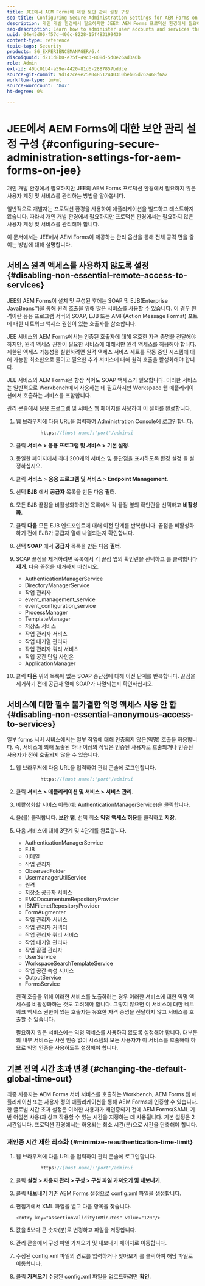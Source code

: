 ```yaml
---
title: JEE에서 AEM Forms에 대한 보안 관리 설정 구성
seo-title: Configuring Secure Administration Settings for AEM Forms on JEE
description: 개인 개발 환경에서 필요하지만 JEE의 AEM Forms 프로덕션 환경에서 필요하지 않은 사용자 계정 및 서비스를 관리하는 방법을 알아봅니다.
seo-description: Learn how to administer user accounts and services that, although required in a private development environment, are not required in a production environment of AEM Forms on JEE.
uuid: 04e45d06-f57d-406c-8228-15f483199430
content-type: reference
topic-tags: Security
products: SG_EXPERIENCEMANAGER/6.4
discoiquuid: d211d8b0-e75f-49c3-808d-5d0e26ad3a6b
role: Admin
exl-id: 40bc01b4-a59e-4420-81d6-2887857bddce
source-git-commit: 9d142ce9e25e048512440310beb05d762468f6a2
workflow-type: tm+mt
source-wordcount: '847'
ht-degree: 0%

---
```


# JEE에서 AEM Forms에 대한 보안 관리 설정 구성 {#configuring-secure-administration-settings-for-aem-forms-on-jee}

개인 개발 환경에서 필요하지만 JEE의 AEM Forms 프로덕션 환경에서 필요하지 않은 사용자 계정 및 서비스를 관리하는 방법을 알아봅니다.

일반적으로 개발자는 프로덕션 환경을 사용하여 애플리케이션을 빌드하고 테스트하지 않습니다. 따라서 개인 개발 환경에서 필요하지만 프로덕션 환경에서는 필요하지 않은 사용자 계정 및 서비스를 관리해야 합니다.

이 문서에서는 JEE에서 AEM Forms이 제공하는 관리 옵션을 통해 전체 공격 면을 줄이는 방법에 대해 설명합니다.

## 서비스 원격 액세스를 사용하지 않도록 설정 {#disabling-non-essential-remote-access-to-services}

JEE의 AEM Forms이 설치 및 구성된 후에는 SOAP 및 EJB(Enterprise JavaBeans™)을 통해 원격 호출을 위해 많은 서비스를 사용할 수 있습니다. 이 경우 원격이란 응용 프로그램 서버의 SOAP, EJB 또는 AMF(Action Message Format) 포트에 대한 네트워크 액세스 권한이 있는 호출자를 참조합니다.

JEE 서비스의 AEM Forms에서는 인증된 호출자에 대해 유효한 자격 증명을 전달해야 하지만, 원격 액세스 권한이 필요한 서비스에 대해서만 원격 액세스를 허용해야 합니다. 제한된 액세스 가능성을 실현하려면 원격 액세스 서비스 세트를 작동 중인 시스템에 대해 가능한 최소한으로 줄이고 필요한 추가 서비스에 대해 원격 호출을 활성화해야 합니다.

JEE 서비스의 AEM Forms은 항상 적어도 SOAP 액세스가 필요합니다. 이러한 서비스는 일반적으로 Workbench에서 사용하는 데 필요하지만 Workspace 웹 애플리케이션에서 호출하는 서비스를 포함합니다.

관리 콘솔에서 응용 프로그램 및 서비스 웹 페이지를 사용하여 이 절차를 완료합니다.

1. 웹 브라우저에 다음 URL을 입력하여 Administration Console에 로그인합니다.

   ```java
            https://[host name]:'port'/adminui
   ```

1. 클릭 **서비스 > 응용 프로그램 및 서비스 > 기본 설정**.
1. 동일한 페이지에서 최대 200개의 서비스 및 종단점을 표시하도록 환경 설정 을 설정하십시오.
1. 클릭 **서비스** > **응용 프로그램 및 서비스** > **Endpoint Management**.
1. 선택 **EJB** 에서 **공급자** 목록을 만든 다음 **필터**.
1. 모든 EJB 끝점을 비활성화하려면 목록에서 각 끝점 옆의 확인란을 선택하고 **비활성화**.
1. 클릭 **다음** 모든 EJB 엔드포인트에 대해 이전 단계를 반복합니다. 끝점을 비활성화하기 전에 EJB가 공급자 열에 나열되는지 확인합니다.
1. 선택 **SOAP** 에서 **공급자** 목록을 만든 다음 **필터**.
1. SOAP 끝점을 제거하려면 목록에서 각 끝점 옆의 확인란을 선택하고 를 클릭합니다 **제거**. 다음 끝점을 제거하지 마십시오.

   * AuthenticationManagerService
   * DirectoryManagerService
   * 작업 관리자
   * event_management_service
   * event_configuration_service
   * ProcessManager
   * TemplateManager
   * 저장소 서비스
   * 작업 관리자 서비스
   * 작업 대기열 관리자
   * 작업 관리자 쿼리 서비스
   * 작업 공간 단일 사인온
   * ApplicationManager

1. 클릭 **다음** 위의 목록에 없는 SOAP 종단점에 대해 이전 단계를 반복합니다. 끝점을 제거하기 전에 공급자 열에 SOAP가 나열되는지 확인하십시오.

## 서비스에 대한 필수 불가결한 익명 액세스 사용 안 함 {#disabling-non-essential-anonymous-access-to-services}

일부 forms 서버 서비스에서는 일부 작업에 대해 인증되지 않은(익명) 호출을 허용합니다. 즉, 서비스에 의해 노출된 하나 이상의 작업은 인증된 사용자로 호출되거나 인증된 사용자가 전혀 호출되지 않을 수 있습니다.

1. 웹 브라우저에 다음 URL을 입력하여 관리 콘솔에 로그인합니다.

   ```java
            https://[host name]:'port'/adminui
   ```

1. 클릭 **서비스 > 애플리케이션 및 서비스 > 서비스 관리**.
1. 비활성화할 서비스 이름(예: AuthenticationManagerService)을 클릭합니다.
1. 을(를) 클릭합니다. **보안 탭**, 선택 취소 **익명 액세스 허용**&#x200B;를 클릭하고 **저장**.
1. 다음 서비스에 대해 3단계 및 4단계를 완료합니다.

   * AuthenticationManagerService
   * EJB
   * 이메일
   * 작업 관리자
   * ObservedFolder
   * UsermanagerUtilService
   * 원격
   * 저장소 공급자 서비스
   * EMCDocumentumRepositoryProvider
   * IBMFilenetRepositoryProvider
   * FormAugmenter
   * 작업 관리자 서비스
   * 작업 관리자 커넥터
   * 작업 관리자 쿼리 서비스
   * 작업 대기열 관리자
   * 작업 끝점 관리자
   * UserService
   * WorkspaceSearchTemplateService
   * 작업 공간 속성 서비스
   * OutputService
   * FormsService

   원격 호출을 위해 이러한 서비스를 노출하려는 경우 이러한 서비스에 대한 익명 액세스를 비활성화하는 것도 고려해야 합니다. 그렇지 않으면 이 서비스에 대한 네트워크 액세스 권한이 있는 호출자는 유효한 자격 증명을 전달하지 않고 서비스를 호출할 수 있습니다.

   필요하지 않은 서비스에는 익명 액세스를 사용하지 않도록 설정해야 합니다. 대부분의 내부 서비스는 사전 인증 없이 시스템의 모든 사용자가 이 서비스를 호출해야 하므로 익명 인증을 사용하도록 설정해야 합니다.

## 기본 전역 시간 초과 변경 {#changing-the-default-global-time-out}

최종 사용자는 AEM Forms 서버 서비스를 호출하는 Workbench, AEM Forms 웹 애플리케이션 또는 사용자 정의 애플리케이션을 통해 AEM Forms에 인증할 수 있습니다. 한 글로벌 시간 초과 설정은 이러한 사용자가 재인증되기 전에 AEM Forms(SAML 기반 어설션 사용)과 상호 작용할 수 있는 시간을 지정하는 데 사용됩니다. 기본 설정은 2시간입니다. 프로덕션 환경에서는 허용되는 최소 시간(분)으로 시간을 단축해야 합니다.

### 재인증 시간 제한 최소화 {#minimize-reauthentication-time-limit}

1. 웹 브라우저에 다음 URL을 입력하여 관리 콘솔에 로그인합니다.

   ```java
            https://[host name]:'port'/adminui
   ```

1. 클릭 **설정 > 사용자 관리 > 구성 > 구성 파일 가져오기 및 내보내기**.
1. 클릭 **내보내기** 기존 AEM Forms 설정으로 config.xml 파일을 생성합니다.
1. 편집기에서 XML 파일을 열고 다음 항목을 찾습니다.

   `<entry key="assertionValidityInMinutes" value="120"/>`

1. 값을 5보다 큰 숫자(분)로 변경하고 파일을 저장합니다.
1. 관리 콘솔에서 구성 파일 가져오기 및 내보내기 페이지로 이동합니다.
1. 수정된 config.xml 파일의 경로를 입력하거나 찾아보기 를 클릭하여 해당 파일로 이동합니다.
1. 클릭 **가져오기** 수정된 config.xml 파일을 업로드하려면 **확인**.
